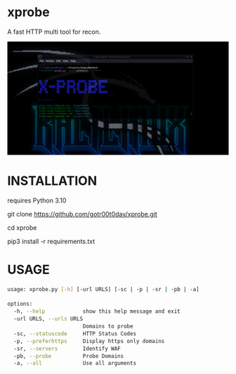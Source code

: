 # xprobe
A fast HTTP multi tool for recon.

![alt text](https://github.com/gotr00t0day/xprobe/blob/main/xprobe.png)


# INSTALLATION

requires Python 3.10

git clone https://github.com/gotr00t0day/xprobe.git

cd xprobe

pip3 install -r requirements.txt


# USAGE
```bash
usage: xprobe.py [-h] [-url URLS] [-sc | -p | -sr | -pb | -a]

options:
  -h, --help            show this help message and exit
  -url URLS, --urls URLS
                        Domains to probe
  -sc, --statuscode     HTTP Status Codes
  -p, --preferhttps     Display https only domains
  -sr, --servers        Identify WAF
  -pb, --probe          Probe Domains
  -a, --all             Use all arguments
```
